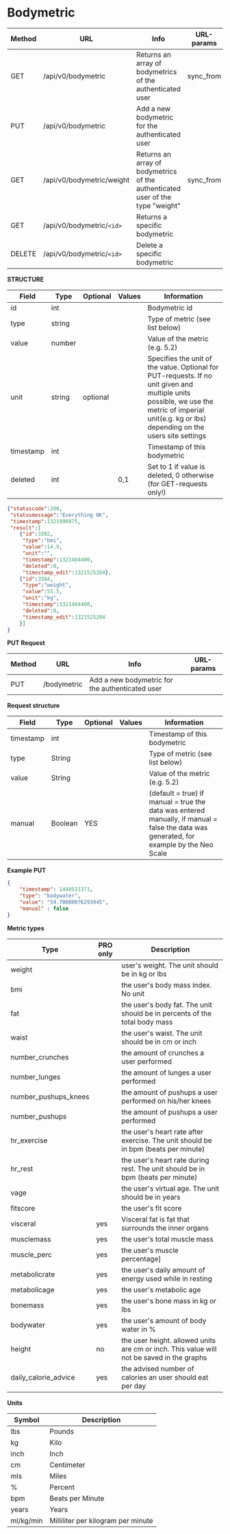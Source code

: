 # Bodymetric

|Method|URL|Info|URL-params|
|---|---|---|---|
|GET|/api/v0/bodymetric|Returns an array of bodymetrics of the authenticated user|sync_from|
|PUT|/api/v0/bodymetric|Add a new bodymetric for the authenticated user| |
|GET|/api/v0/bodymetric/weight|Returns an array of bodymetrics of the authenticated user of the type "weight"|sync_from|
|GET|/api/v0/bodymetric/`<id>`|Returns a specific bodymetric| |
|DELETE|/api/v0/bodymetric/`<id>`|Delete a specific bodymetric| |

**STRUCTURE**

|Field|Type|Optional|Values|Information|
|---|---|---|---|---|
|id|int|||Bodymetric id|
|type|string| | |Type of metric (see list below)|
|value|number| | |Value of the metric (e.g. 5.2)|
|unit|string|optional| |Specifies the unit of the value. Optional for PUT-requests. If no unit given and multiple units possible, we use the metric of imperial unit(e.g. kg or lbs) depending on the users site settings|
|timestamp|int| | |Timestamp of this bodymetric|
|deleted|int| |0,1|Set to 1 if value is deleted, 0 otherwise (for GET-requests only!)|


```json
{"statuscode":200,
 "statusmessage":"Everything OK",
 "timestamp":1321990975,
 "result":[
    {"id":3382,
     "type":"bmi",
     "value":14.9,
     "unit":"",
     "timestamp":1321484400,
     "deleted":0,
     "timestamp_edit":1321525204},
    {"id":3384,
     "type":"weight",
     "value":55.5,
     "unit":"kg",
     "timestamp":1321484400,
     "deleted":0,
     "timestamp_edit":1321525204
    }]
}
```
**PUT Request**

|Method|URL|Info|URL-params|
|---|---|---|---|
|PUT|/bodymetric|Add a new bodymetric for the authenticated user||

**Request structure**

|Field|Type|Optional|Values|Information|
|---|---|---|---|---|
|timestamp|int| | |Timestamp of this bodymetric|
|type| String | | | Type of metric (see list below)|
|value| String | | | Value of the metric (e.g. 5.2)|
|manual| Boolean |YES| | (default = true) if manual = true the data was entered manually, if manual = false the data was generated, for example by the Neo Scale|
	
**Example PUT**
```json
{
    "timestamp": 1448531371,
    "type": "bodywater",
    "value": "59.70000076293945",
    "manual" : false
}
````

**Metric types**

|Type|PRO only|Description|
|---|---|---|
|weight| |user's weight. The unit should be in kg or lbs|
|bmi | |the user's body mass index. No unit|
|fat| |the user's body fat. The unit should be in percents of the total body mass|
|waist| |the user's waist. The unit should be in cm or inch|
|number_crunches| |the amount of crunches a user performed|
|number_lunges| |the amount of lunges a user performed|
|number_pushups_knees| |the amount of pushups a user performed on his/her knees|
|number_pushups| |the amount of pushups a user performed|
|hr_exercise| |the user's heart rate after exercise. The unit should be in bpm (beats per minute)|
|hr_rest| |the user's heart rate during rest. The unit should be in bpm (beats per minute)|
|vage| |the user's virtual age. The unit should be in years|
|fitscore| |the user's fit score|
|visceral|yes|Visceral fat is fat that surrounds the inner organs|
|musclemass|yes|the user's total muscle mass|
|muscle_perc|yes|the user's muscle percentage]|
|metabolicrate|yes|the user's daily amount of energy used while in resting|
|metabolicage|yes|the user's metabolic age|
|bonemass|yes|the user's bone mass in kg or lbs|
|bodywater|yes|the user's amount of body water in %|
|height|no|the user height. allowed units are cm or inch. This value will not be saved in the graphs|
|daily_calorie_advice|yes|the advised number of calories an user should eat per day|

**Units**

|Symbol | Description |
|---|---|
|lbs|Pounds|
|kg|Kilo|
|inch|Inch|
|cm|Centimeter|
|mls|Miles|
|%|Percent|
|bpm|Beats per Minute|
|years|Years|
|ml/kg/min|Milliliter per kilogram per minute|


